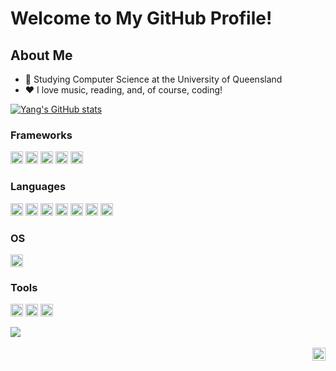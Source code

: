 # Welcome to My GitHub Profile!

## About Me

- 🏫 Studying Computer Science at the University of Queensland
- ❤️ I love music, reading, and, of course, coding!

[![Yang's GitHub stats](https://github-readme-stats.vercel.app/api?username=yxiao66666)](https://github.com/anuraghazra/github-readme-stats)

<!--<img align="center" src="https://github-readme-stats.vercel.app/api/top-langs/?username=yxiao66666&layout=compact&theme=buefy&hide_border=true" /></a> -->

### Frameworks

<img height="20" alt="React" src="https://img.shields.io/badge/-React-087A9F?logo=React&style=flat"></img>
<img height="20" alt="Flask" src="https://img.shields.io/badge/-Flask-000000?logo=Flask&style=flat"></img>
<img height="20" alt="Jupyter Notebook" src="https://img.shields.io/badge/-Jupyter Notebook-whitesmoke?logo=Jupyter&style=flat"></img>
<img height="20" alt="NumPy" src="https://img.shields.io/badge/-NumPy-F7CE43?logo=NumPy&style=flat"></img>
<img height="20" alt="pandas" src="https://img.shields.io/badge/-pandas-150458?logo=pandas&style=flat"></img>

### Languages

<img height="20" alt="Python" src="https://img.shields.io/badge/-Python-013243?logo=python&style=flat"></img>
<img height="20" alt="Java" src="https://img.shields.io/badge/-Java-F89917?logo=OpenJDK&style=flat"></img>
<img height="20" alt="JavaScript" src="https://img.shields.io/badge/-JavaScript-D4B830?logo=javascript&style=flat=https://github.com/WilliamMercado/DECO3801_The_R6"></img>
<img height="20" alt="HTML" src="https://img.shields.io/badge/-HTML-white?logo=html5&style=flat"></img>
<img height="20" alt="CSS" src="https://img.shields.io/badge/-CSS-006BC0?logo=CSS&style=flat"></img>
<img height="20" alt="PHP" src="https://img.shields.io/badge/-PHP-8E93D6?logo=PHP&style=flat"></img>
<img height="20" alt="SQL" src="https://img.shields.io/badge/-SQL-D71F00?logo=mysql&style=flat"></img>


### OS

<img height="20" alt="Windows" src="https://img.shields.io/badge/-Windows-informational?logo=gitforwindows&style=flat"></img>


### Tools

<img height="20" alt="Git" src="https://img.shields.io/badge/-Git-white?logo=Git&style=flat"></img>
<img height="20" alt="LaTeX" src="https://img.shields.io/badge/-LaTeX-008080?logo=LaTeX&style=flat"></img>
<img height="20" alt="Markdown" src="https://img.shields.io/badge/-Markdown-000000?logo=Markdown&style=flat"></img>


<a href="https://github.com/WilliamMercado/DECO3801_The_R6">
  <img align="center" src="https://github-readme-stats.vercel.app/api/pin/?username=WilliamMercado&repo=DECO3801_The_R6&theme=buefy" />
</a>

<br />
<br />

<a href="https://github.com/yxiao66666">
  <img align="right" alt="Yang's GitHub Page" width="21px" src="images/github-logo.svg" />
</a>
